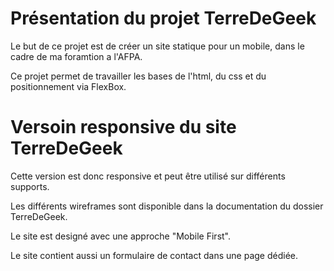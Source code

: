 # Présentation du projet TerreDeGeek

Le but de ce projet est de créer un site statique pour un mobile, 
dans le cadre de ma foramtion a l'AFPA.

Ce projet permet de travailler les bases de l'html, du css et du positionnement via FlexBox. 

# Versoin responsive du site TerreDeGeek 

Cette version est donc responsive et peut être utilisé sur différents supports.

Les différents wireframes sont disponible dans la documentation du dossier TerreDeGeek.

Le site est designé avec une approche "Mobile First".

Le site contient aussi un formulaire de contact dans une page dédiée.